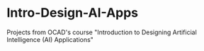 # Intro-Design-AI-Apps
Projects from OCAD's course "Introduction to Designing Artificial Intelligence (AI) Applications"
